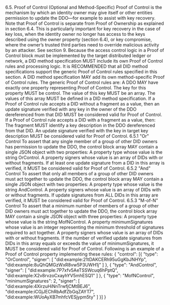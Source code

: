 6.5. Proof of Control (Optional and Method-Specific) Proof of Control is the
mechanism by which an identity owner may give itself or other entities
permission to update the DDO—for example to assist with key recovery. Note
that Proof of Control is separate from Proof of Ownership as explained in
section 6.4. This is particularly important for key recovery in the case of
key loss, when the identity owner no longer has access to the keys described
using the owner property (section 6.4), or key compromise, where the owner’s
trusted third parties need to override malicious activity by an attacker. See
section 9. Because the access control logic in a Proof of Control block must
be implemented by the target distributed ledger or network, a DID method
specification MUST include its own Proof of Control rules and processing
logic. It is RECOMMENDED that all DID method specifications support the
generic Proof of Control rules specified in this section. A DID method
specification MAY add its own method-specific Proof of Control rules. The
generic Proof of Control rules are: A DDO MAY have exactly one property
representing Proof of Control. The key for this property MUST be control. The
value of this key MUST be an array. The values of this array MUST be defined
in a DID method specification. If a Proof of Control rule accepts a DID
without a fragment as a value, then an update signature verified with any key
in the owner of the DDO dereferenced from that DID MUST be considered valid
for Proof of Control. If a Proof of Control rule accepts a DID with a fragment
as a value, then: The fragment MUST identify a key description in the DDO
dereferenced from that DID. An update signature verified with the key in
target key description MUST be considered valid for Proof of Control. 6.5.1
"Or" Control To assert that any single member of a group of other DID owners
has permission to update the DDO, the control block array MAY contain a single
JSON object with two properties: A property type whose value is the string
OrControl. A property signers whose value is an array of DIDs with or without
fragments. If at least one update signature from a DID in this array is
verified, it MUST be considered valid for Proof of Control. 6.5.2 "And"
Control To assert that only all members of a group of other DID owners must
act together to update the DDO, the control block array MAY contain a single
JSON object with two properties: A property type whose value is the string
AndControl. A property signers whose value is an array of DIDs with or without
fragments. If update signatures from ALL DIDs in this array are verified, it
MUST be considered valid for Proof of Control. 6.5.3 "M-of-N" Control To
assert that a minimum number of members of a group of other DID owners must
act together to update the DDO, the control block array MAY contain a single
JSON object with three properties: A property type whose value is the string
MofNControl. A property minimumSignatures whose value is an integer
representing the minimum threshold of signatures required to act together. A
property signers whose value is an array of DIDs with or without fragments. If
the number of verified update signatures from DIDs in this array equals or
exceeds the value of minimumSignatures, it MUST be considered valid for Proof
of Control. Following is an example of a Proof of Control property
implementing these rules: { "control": [{ "type": "OrControl", "signer": [
"did:example:21tDAKCERh95uGgKbJNHYp", "did:example:8uQhQMGzWxR8vw5P3UWH1j" ]
}, { "type": "AndControl", "signer": [ "did:example:7P7xfv5AeTSSWcuq6hPptQ",
"did:example:X2v8rvzoCxayhYV5mhESQ1" ] }, { "type": "MofNControl",
"minimumSignatures": 2, "signer": [ "did:example:4XirzuHiNnTrwfjCMtBEJ6",
"did:example:iCGjJEChRbAdfZbGqZAYT7", "did:example:WUoAyXB7mhfcVESjypm5ty" ]
}] }


